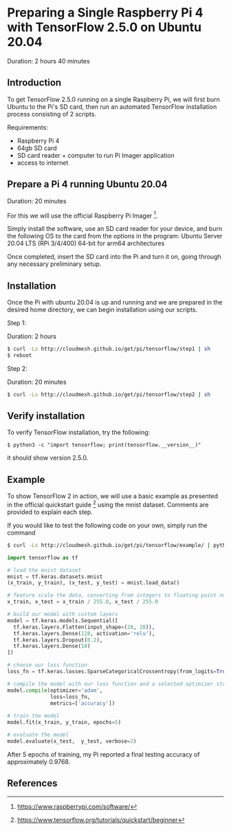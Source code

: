# Preparing a Single Raspberry Pi 4 with TensorFlow 2.5.0 on Ubuntu 20.04

Duration: 2 hours 40 minutes

## Introduction
To get TensorFlow 2.5.0 running on a single Raspberry Pi, we will first burn Ubuntu to the Pi's SD card, then run an automated TensorFlow installation process consisting of 2 scripts.

Requirements:
- Raspberry Pi 4
- 64gb SD card
- SD card reader + computer to run Pi Imager application
- access to internet

## Prepare a Pi 4 running Ubuntu 20.04

Duration: 20 minutes

For this we will use the official Raspberry Pi Imager [^ref1].

Simply install the software, use an SD card reader for your device, and burn the following OS to the card from the options in the program:
Ubuntu Server 20.04 LTS (RPi 3/4/400) 64-bit for arm64 architectures

Once completed, insert the SD card into the Pi and turn it on, going through any necessary preliminary setup.

## Installation

Once the Pi with ubuntu 20.04 is up and running and we are prepared in the desired home directory, we can begin installation using our scripts.

Step 1:

Duration: 2 hours

```bash
$ curl -Ls http://cloudmesh.github.io/get/pi/tensorflow/step1 | sh
$ reboot
```

Step 2:

Duration: 20 minutes

```bash
$ curl -Ls http://cloudmesh.github.io/get/pi/tensorflow/step2 | sh
```

## Verify installation
To verify TensorFlow installation, try the following:

```
$ python3 -c "import tensorflow; print(tensorflow.__version__)"
```

it should show version 2.5.0.

## Example

To show TensorFlow 2 in action, we will use a basic example as presented in the official quickstart guide [^ref2] using the mnist dataset. Comments are provided to explain each step.

If you would like to test the following code on your own, simply run the command

```bash
$ curl -Ls http://cloudmesh.github.io/get/pi/tensorflow/example/ | python3
```


```python
import tensorflow as tf

# load the mnist dataset
mnist = tf.keras.datasets.mnist
(x_train, y_train), (x_test, y_test) = mnist.load_data()

# feature scale the data, converting from integers to floating point numbers
x_train, x_test = x_train / 255.0, x_test / 255.0

# build our model with custom layers
model = tf.keras.models.Sequential([
  tf.keras.layers.Flatten(input_shape=(28, 28)),
  tf.keras.layers.Dense(128, activation='relu'),
  tf.keras.layers.Dropout(0.2),
  tf.keras.layers.Dense(10)
])

# choose our loss function
loss_fn = tf.keras.losses.SparseCategoricalCrossentropy(from_logits=True)

# compile the model with our loss function and a selected optimizer strategy
model.compile(optimizer='adam',
              loss=loss_fn,
              metrics=['accuracy'])
              
# train the model
model.fit(x_train, y_train, epochs=5)

# evaluate the model
model.evaluate(x_test,  y_test, verbose=2)
```

After 5 epochs of training, my Pi reported a final testing accuracy of approximately 0.9768.

## References
[^ref1]: https://www.raspberrypi.com/software/
[^ref2]: https://www.tensorflow.org/tutorials/quickstart/beginner
